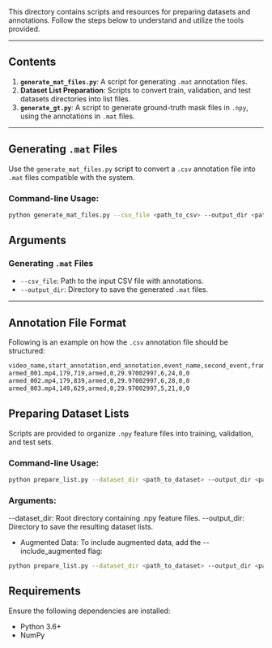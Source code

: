 This directory contains scripts and resources for preparing datasets and annotations. Follow the steps below to understand and utilize the tools provided.

---

## Contents
1. **`generate_mat_files.py`**: A script for generating `.mat` annotation files.
2. **Dataset List Preparation**: Scripts to convert train, validation, and test datasets directories into list files.
3. **`generate_gt.py`**: A script to generate ground-truth mask files in `.npy`, using the annotations in `.mat` files.

---

## Generating `.mat` Files

Use the `generate_mat_files.py` script to convert a `.csv` annotation file into `.mat` files compatible with the system.

### Command-line Usage:
```bash
python generate_mat_files.py --csv_file <path_to_csv> --output_dir <path_to_output>
```

## Arguments

### Generating `.mat` Files
- `--csv_file`: Path to the input CSV file with annotations.
- `--output_dir`: Directory to save the generated `.mat` files.

---

## Annotation File Format
Following is an example on how the `.csv` annotation file should be structured:

```bash
video_name,start_annotation,end_annotation,event_name,second_event,frame_rate,start_time,end_time,second_start_time,seond_end_time
armed_001.mp4,179,719,armed,0,29.97002997,6,24,0,0
armed_002.mp4,179,839,armed,0,29.97002997,6,28,0,0
armed_003.mp4,149,629,armed,0,29.97002997,5,21,0,0
```

## Preparing Dataset Lists

Scripts are provided to organize `.npy` feature files into training, validation, and test sets.

### Command-line Usage:
```bash
python prepare_list.py --dataset_dir <path_to_dataset> --output_dir <path_to_output> 
```

### Arguments:
--dataset_dir: Root directory containing .npy feature files.
--output_dir: Directory to save the resulting dataset lists.

* Augmented Data:
To include augmented data, add the --include_augmented flag:

```bash
python prepare_list.py --dataset_dir <path_to_dataset> --output_dir <path_to_output> --split_ratio 0.8 --include_augmented
```

## Requirements
Ensure the following dependencies are installed:
- Python 3.6+
- NumPy
